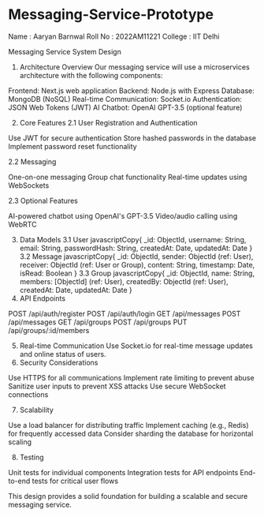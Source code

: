 # Messaging-Service-Prototype
Name : Aaryan Barnwal
Roll No : 2022AM11221
College : IIT Delhi


Messaging Service System Design
1. Architecture Overview
Our messaging service will use a microservices architecture with the following components:

Frontend: Next.js web application
Backend: Node.js with Express
Database: MongoDB (NoSQL)
Real-time Communication: Socket.io
Authentication: JSON Web Tokens (JWT)
AI Chatbot: OpenAI GPT-3.5 (optional feature)

2. Core Features
2.1 User Registration and Authentication

Use JWT for secure authentication
Store hashed passwords in the database
Implement password reset functionality

2.2 Messaging

One-on-one messaging
Group chat functionality
Real-time updates using WebSockets

2.3 Optional Features

AI-powered chatbot using OpenAI's GPT-3.5
Video/audio calling using WebRTC

3. Data Models
3.1 User
javascriptCopy{
  _id: ObjectId,
  username: String,
  email: String,
  passwordHash: String,
  createdAt: Date,
  updatedAt: Date
}
3.2 Message
javascriptCopy{
  _id: ObjectId,
  sender: ObjectId (ref: User),
  receiver: ObjectId (ref: User or Group),
  content: String,
  timestamp: Date,
  isRead: Boolean
}
3.3 Group
javascriptCopy{
  _id: ObjectId,
  name: String,
  members: [ObjectId] (ref: User),
  createdBy: ObjectId (ref: User),
  createdAt: Date,
  updatedAt: Date
}
4. API Endpoints

POST /api/auth/register
POST /api/auth/login
GET /api/messages
POST /api/messages
GET /api/groups
POST /api/groups
PUT /api/groups/:id/members

5. Real-time Communication
Use Socket.io for real-time message updates and online status of users.
6. Security Considerations

Use HTTPS for all communications
Implement rate limiting to prevent abuse
Sanitize user inputs to prevent XSS attacks
Use secure WebSocket connections

7. Scalability

Use a load balancer for distributing traffic
Implement caching (e.g., Redis) for frequently accessed data
Consider sharding the database for horizontal scaling

8. Testing

Unit tests for individual components
Integration tests for API endpoints
End-to-end tests for critical user flows

This design provides a solid foundation for building a scalable and secure messaging service.
